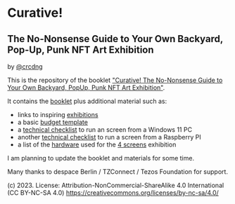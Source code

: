 # Curative!
## The No-Nonsense Guide to Your Own Backyard, Pop-Up, Punk NFT Art Exhibition

by [@crcdng](https://twitter.com/crcdng)  

This is the repository of the booklet ["Curative! The No-Nonsense Guide to Your Own Backyard, PopUp, Punk NFT Art Exhibition"](Curative.pdf). 

It contains the [booklet](Curative.pdf) plus additional material such as:

* links to inspiring [exhibitions](Exhibitions.md)
* a basic [budget template](BasicBudget.csv) 
* a [technical checklist](SetupWindows11.md) to run an screen from a Windows 11 PC
* another [technical checklist](SetupRaspberryPi.md) to run a screen from a Raspberry PI
* a list of the [hardware](4ScreensHardware.md) used for the [4 screens](https://www.dekabinett.xyz/4-screens) exhibition

I am planning to update the booklet and materials for some time.

Many thanks to despace Berlin / TZConnect / Tezos Foundation for support. 

(c) 2023. License: Attribution-NonCommercial-ShareAlike 4.0 International (CC BY-NC-SA 4.0) https://creativecommons.org/licenses/by-nc-sa/4.0/

